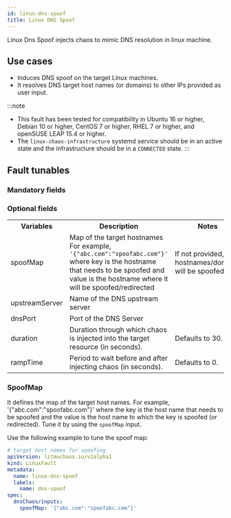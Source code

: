 ```yaml
---
id: linux-dns-spoof
title: Linux DNS Spoof
---
```

Linux Dns Spoof injects chaos to mimic DNS resolution in linux machine.

## Use cases

- Induces DNS spoof on the target Linux machines.
- It resolves DNS target host names (or domains) to other IPs provided as user input.

:::note
- This fault has been tested for compatibility in Ubuntu 16 or higher, Debian 10 or higher, CentOS 7 or higher, RHEL 7 or higher, and openSUSE LEAP 15.4 or higher.
- The `linux-chaos-infrastructure` systemd service should be in an active state and the infrastructure should be in a `CONNECTED` state.
:::

## Fault tunables
  <h3>Mandatory fields</h3>
    <h3>Optional fields</h3>
    <table>
      <tr>
        <th> Variables </th>
        <th> Description </th>
        <th> Notes </th>
      </tr>
       <tr>
        <td> spoofMap </td>
        <td> Map of the target hostnames For example,  <code>'&#123;"abc.com":"spoofabc.com"&#125;'</code> where key is the hostname that needs to be spoofed and value is the hostname where it will be spoofed/redirected </td>
        <td> If not provided, no hostnames/domains will be spoofed </td>
      </tr>
      <tr>
      <td> upstreamServer </td>
      <td> Name of the DNS upstream server</td>
      <td>  </td>
      </tr>
      <tr>
      <td> dnsPort </td>
      <td> Port of the DNS Server </td>
      <td>  </td>
      </tr>
      <tr>
        <td> duration </td>
        <td> Duration through which chaos is injected into the target resource (in seconds). </td>
        <td> Defaults to 30. </td>
      </tr>
      <tr>
        <td> rampTime </td>
        <td> Period to wait before and after injecting chaos (in seconds). </td>
        <td> Defaults to 0. </td>
      </tr>
    </table>


### SpoofMap

It defines the map of the target host names. For example, '{"abc.com":"spoofabc.com"}' where the key is the host name that needs to be spoofed and the value is the host name to which the key is spoofed (or redirected). Tune it by using the `spoofMap` input.

Use the following example to tune the spoof map:

[embedmd]:# (./static/manifests/linux-dns-spoof/spoofMap.yaml yaml)
```yaml
# target host names for spoofing
apiVersion: litmuchaos.io/v1alpha1
kind: LinuxFault
metadata:
  name: linux-dns-spoof
  labels:
    name: dns-spoof
spec:
  dnsChaos/inputs:
    spoofMap: '{"abc.com":"spoofabc.com"}'
```
